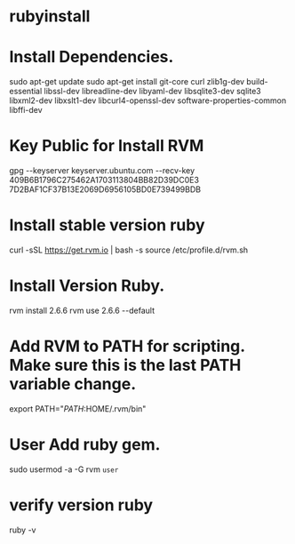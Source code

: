 # rubyinstall

# Install Dependencies.

sudo apt-get update
sudo apt-get install git-core curl zlib1g-dev build-essential libssl-dev libreadline-dev libyaml-dev libsqlite3-dev sqlite3 libxml2-dev libxslt1-dev libcurl4-openssl-dev software-properties-common libffi-dev


# Key Public for Install RVM

gpg --keyserver keyserver.ubuntu.com --recv-key 409B6B1796C275462A1703113804BB82D39DC0E3 7D2BAF1CF37B13E2069D6956105BD0E739499BDB


# Install stable version ruby 

curl -sSL https://get.rvm.io | bash -s
source /etc/profile.d/rvm.sh

# Install  Version Ruby.
rvm install 2.6.6 
rvm use 2.6.6 --default


# Add RVM to PATH for scripting. Make sure this is the last PATH variable change.
export PATH="$PATH:$HOME/.rvm/bin"

# User Add ruby gem. 
sudo usermod -a -G rvm `user`

# verify version ruby 
ruby -v

